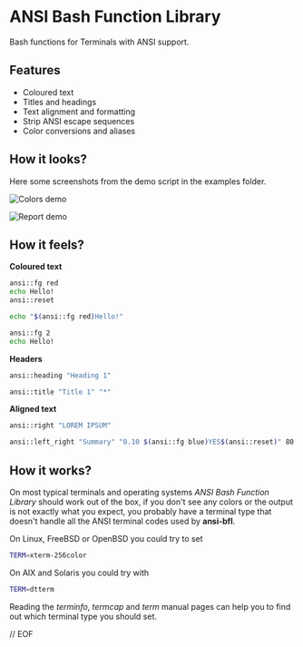 ANSI Bash Function Library
==========================

Bash functions for Terminals with ANSI support.

Features
--------

* Coloured text
* Titles and headings
* Text alignment and formatting
* Strip ANSI escape sequences
* Color conversions and aliases

How it looks?
-------------

Here some screenshots from the demo script in the examples folder.

![Colors demo](https://raw.githubusercontent.com/mfornos/ansi-bfl/screenshots/colors-demo.jpg "Colors demo")

![Report demo](https://raw.githubusercontent.com/mfornos/ansi-bfl/screenshots/report-demo.jpg "Report demo")

How it feels?
-------------

__Coloured text__

```bash
ansi::fg red
echo Hello!
ansi::reset
```

```bash
echo "$(ansi::fg red)Hello!"
```

```bash
ansi::fg 2
echo Hello!
```

__Headers__

```bash
ansi::heading "Heading 1"
```

```bash
ansi::title "Title 1" "*"
```

__Aligned text__

```bash
ansi::right "LOREM IPSUM"
```

```bash
ansi::left_right "Summary" "0.10 $(ansi::fg blue)YES$(ansi::reset)" 80
```

How it works?
-------------

On most typical terminals and operating systems *ANSI Bash Function Library* should work out of the box, if you don't see any colors or the output is not exactly what you expect, you probably have a terminal type that doesn't handle all the ANSI terminal codes used by **ansi-bfl**.

On Linux, FreeBSD or OpenBSD you could try to set

```sh
TERM=xterm-256color
```
On AIX and Solaris you could try with

```sh
TERM=dtterm
```

Reading the *terminfo*, *termcap* and *term* manual pages can help you to find out which terminal type you should set.

// EOF
